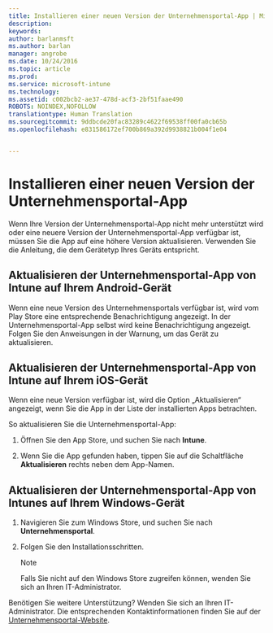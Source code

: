```yaml
---
title: Installieren einer neuen Version der Unternehmensportal-App | Microsoft Intune
description: 
keywords: 
author: barlanmsft
ms.author: barlan
manager: angrobe
ms.date: 10/24/2016
ms.topic: article
ms.prod: 
ms.service: microsoft-intune
ms.technology: 
ms.assetid: c002bcb2-ae37-478d-acf3-2bf51faae490
ROBOTS: NOINDEX,NOFOLLOW
translationtype: Human Translation
ms.sourcegitcommit: 9ddbcde20fac83289c4622f69538ff00fa0cb65b
ms.openlocfilehash: e831586172ef700b869a392d9938821b004f1e04


---
```


# <a name="install-a-new-version-of-the-company-portal-app"></a>Installieren einer neuen Version der Unternehmensportal-App

Wenn Ihre Version der Unternehmensportal-App nicht mehr unterstützt wird oder eine neuere Version der Unternehmensportal-App verfügbar ist, müssen Sie die App auf eine höhere Version aktualisieren. Verwenden Sie die Anleitung, die dem Gerätetyp Ihres Geräts entspricht.

## <a name="update-the-intune-company-portal-app-on-your-android-device"></a>Aktualisieren der Unternehmensportal-App von Intune auf Ihrem Android-Gerät

Wenn eine neue Version des Unternehmensportals verfügbar ist, wird vom Play Store eine entsprechende Benachrichtigung angezeigt. In der Unternehmensportal-App selbst wird keine Benachrichtigung angezeigt. Folgen Sie den Anweisungen in der Warnung, um das Gerät zu aktualisieren.

## <a name="update-the-intune-company-portal-app-on-your-ios-device"></a>Aktualisieren der Unternehmensportal-App von Intune auf Ihrem iOS-Gerät

Wenn eine neue Version verfügbar ist, wird die Option „Aktualisieren“ angezeigt, wenn Sie die App in der Liste der installierten Apps betrachten.  

So aktualisieren Sie die Unternehmensportal-App:

1. Öffnen Sie den App Store, und suchen Sie nach **Intune**.

2. Wenn Sie die App gefunden haben, tippen Sie auf die Schaltfläche **Aktualisieren** rechts neben dem App-Namen.

## <a name="update-the-intune-company-portal-app-on-your-windows-device"></a>Aktualisieren der Unternehmensportal-App von Intunes auf Ihrem Windows-Gerät

1.  Navigieren Sie zum Windows Store, und suchen Sie nach **Unternehmensportal**.

2.  Folgen Sie den Installationsschritten.

    > [!NOTE]
    > Falls Sie nicht auf den Windows Store zugreifen können, wenden Sie sich an Ihren IT-Administrator.


Benötigen Sie weitere Unterstützung? Wenden Sie sich an Ihren IT-Administrator. Die entsprechenden Kontaktinformationen finden Sie auf der [Unternehmensportal-Website](http://portal.manage.microsoft.com).



<!--HONumber=Nov16_HO1-->


